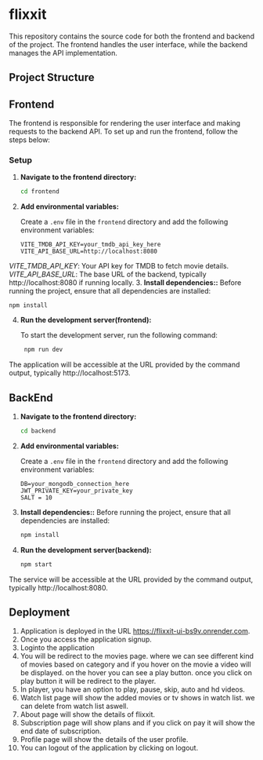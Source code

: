# flixxit

This repository contains the source code for both the frontend and backend of the project. The frontend handles the user interface, while the backend manages the API implementation.

## Project Structure


## Frontend

The frontend is responsible for rendering the user interface and making requests to the backend API. To set up and run the frontend, follow the steps below:

### Setup

1. **Navigate to the frontend directory:**
   ```bash
   cd frontend
2. **Add environmental variables:**

	Create a `.env` file in the `frontend` directory and add the following environment variables:

	```env
	VITE_TMDB_API_KEY=your_tmdb_api_key_here
	VITE_API_BASE_URL=http://localhost:8080
*VITE_TMDB_API_KEY*: Your API key for TMDB to fetch movie details.
*VITE_API_BASE_URL*: The base URL of the backend, typically http://localhost:8080 if running locally.
3. **Install dependencies::**
	Before running the project, ensure that all dependencies are installed:

	npm install

4. **Run the development server(frontend):**

	To start the development server, run the following command:
   ```bash
	npm run dev				
The application will be accessible at the URL provided by the command output, typically http://localhost:5173.

## BackEnd
1. **Navigate to the frontend directory:**
   ```bash
   cd backend
2. **Add environmental variables:**

	Create a `.env` file in the `frontend` directory and add the following environment variables:

	```env
	DB=your_mongodb_connection_here
	JWT_PRIVATE_KEY=your_private_key
	SALT = 10
3. **Install dependencies::**
	Before running the project, ensure that all dependencies are installed:
	 ```bash
	npm install
4. **Run the development server(backend):**
	```bash
	npm start
The service will be accessible at the URL provided by the command output, typically http://localhost:8080.

## Deployment

1.	Application is deployed in the URL https://flixxit-ui-bs9v.onrender.com.
2.	Once you access the application signup.
3.	Loginto the application
4.	You will be redirect to the movies page. where we can see different kind of movies based on category and if 	you hover on the movie a video will be displayed. on the hover you can see a play button. once you click on play button it will be redirect to the player.
5.	In player, you have an option to play, pause, skip, auto and hd videos.
6.	Watch list page will show the added movies or tv shows in watch list. we can delete from watch list aswell.
7.	About page will show the details of flixxit.
8.	Subscription page will show plans and if you click on pay it will show the end date of subscription.
9.	Profile page will show the details of the user profile.
10. You can logout of the application by clicking on logout.	

	




